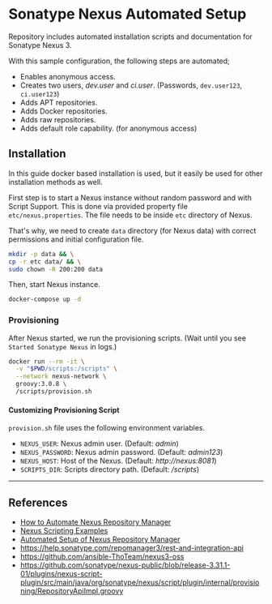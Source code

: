 # Sonatype Nexus Automated Setup

Repository includes automated installation scripts and documentation for Sonatype Nexus 3.

With this sample configuration, the following steps are automated;

- Enables anonymous access.
- Creates two users, *dev.user* and *ci.user*. (Passwords, `dev.user123`, `ci.user123`)
- Adds APT repositories.
- Adds Docker repositories.
- Adds raw repositories.
- Adds default role capability. (for anonymous access)

## Installation

In this guide docker based installation is used, but it easily be used for other installation methods as well.

First step is to start a Nexus instance without random password and with Script Support. This is done via provided property file `etc/nexus.properties`. The file needs to be inside `etc` directory of Nexus.

That's why, we need to create `data` directory (for Nexus data) with correct permissions and initial configuration file.

```sh
mkdir -p data && \
cp -r etc data/ && \
sudo chown -R 200:200 data
```

Then, start Nexus instance.

```sh
docker-compose up -d
```

### Provisioning

After Nexus started, we run the provisioning scripts. (Wait until you see `Started Sonatype Nexus` in logs.)

```sh
docker run --rm -it \
  -v "$PWD/scripts:/scripts" \
  --network nexus-network \
  groovy:3.0.8 \
  /scripts/provision.sh
```

#### Customizing Provisioning Script

`provision.sh` file uses the following environment variables.

- `NEXUS_USER`: Nexus admin user. (Default: *admin*)
- `NEXUS_PASSWORD`: Nexus admin password. (Default: *admin123*)
- `NEXUS_HOST`: Host of the Nexus. (Default: *http://nexus:8081*)
- `SCRIPTS_DIR`: Scripts directory path. (Default: */scripts*)

---
## References
- [How to Automate Nexus Repository Manager](https://baykara.medium.com/how-to-automate-nexus-setup-process-5755183bc322)
- [Nexus Scripting Examples](https://github.com/sonatype-nexus-community/nexus-scripting-examples)
- [Automated Setup of Nexus Repository Manager](https://blog.sonatype.com/automated-setup-of-a-repository-manager)
- https://help.sonatype.com/repomanager3/rest-and-integration-api
- https://github.com/ansible-ThoTeam/nexus3-oss
- https://github.com/sonatype/nexus-public/blob/release-3.31.1-01/plugins/nexus-script-plugin/src/main/java/org/sonatype/nexus/script/plugin/internal/provisioning/RepositoryApiImpl.groovy
